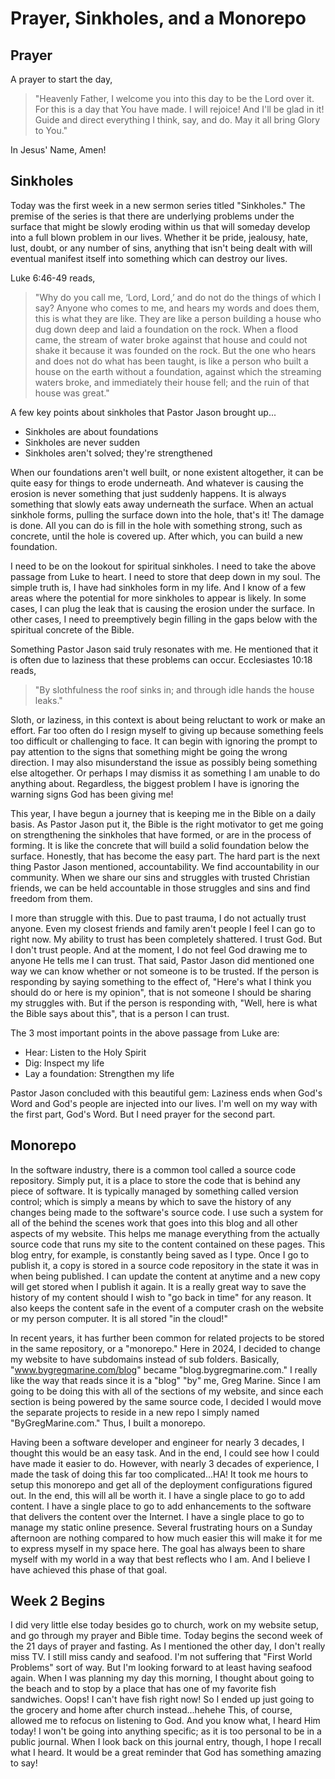 # Prayer, Sinkholes, and a Monorepo

## Prayer

A prayer to start the day,

> "Heavenly Father, I welcome you into this day to be the Lord over it. For this is a day that You have made. I will rejoice! And I'll be glad in it! Guide and direct everything I think, say, and do. May it all bring Glory to You."

In Jesus' Name, Amen!

## Sinkholes

Today was the first week in a new sermon series titled "Sinkholes." The premise of the series is that there are underlying problems under the surface that might be slowly eroding within us that will someday develop into a full blown problem in our lives. Whether it be pride, jealousy, hate, lust, doubt, or any number of sins, anything that isn't being dealt with will eventual manifest itself into something which can destroy our lives.

Luke 6:46-49 reads,

> "Why do you call me, ‘Lord, Lord,’ and do not do the things of which I say? Anyone who comes to me, and hears my words and does them, this is what they are like. They are like a person building a house who dug down deep and laid a foundation on the rock. When a flood came, the stream of water broke against that house and could not shake it because it was founded on the rock. But the one who hears and does not do what has been taught, is like a person who built a house on the earth without a foundation, against which the streaming waters broke, and immediately their house fell; and the ruin of that house was great."

A few key points about sinkholes that Pastor Jason brought up...

* Sinkholes are about foundations
* Sinkholes are never sudden
* Sinkholes aren't solved; they're strengthened

When our foundations aren't well built, or none existent altogether, it can be quite easy for things to erode underneath. And whatever is causing the erosion is never something that just suddenly happens. It is always something that slowly eats away underneath the surface. When an actual sinkhole forms, pulling the surface down into the hole, that's it! The damage is done. All you can do is fill in the hole with something strong, such as concrete, until the hole is covered up. After which, you can build a new foundation.

I need to be on the lookout for spiritual sinkholes. I need to take the above passage from Luke to heart. I need to store that deep down in my soul. The simple truth is, I have had sinkholes form in my life. And I know of a few areas where the potential for more sinkholes to appear is likely. In some cases, I can plug the leak that is causing the erosion under the surface. In other cases, I need to preemptively begin filling in the gaps below with the spiritual concrete of the Bible.

Something Pastor Jason said truly resonates with me. He mentioned that it is often due to laziness that these problems can occur. Ecclesiastes 10:18 reads,

> "By slothfulness the roof sinks in; and through idle hands the house leaks."

Sloth, or laziness, in this context is about being reluctant to work or make an effort. Far too often do I resign myself to giving up because something feels too difficult or challenging to face. It can begin with ignoring the prompt to pay attention to the signs that something might be going the wrong direction. I may also misunderstand the issue as possibly being something else altogether. Or perhaps I may dismiss it as something I am unable to do anything about. Regardless, the biggest problem I have is ignoring the warning signs God has been giving me!

This year, I have begun a journey that is keeping me in the Bible on a daily basis. As Pastor Jason put it, the Bible is the right motivator to get me going on strengthening the sinkholes that have formed, or are in the process of forming. It is like the concrete that will build a solid foundation below the surface. Honestly, that has become the easy part. The hard part is the next thing Pastor Jason mentioned, accountability. We find accountability in our community. When we share our sins and struggles with trusted Christian friends, we can be held accountable in those struggles and sins and find freedom from them.

I more than struggle with this. Due to past trauma, I do not actually trust anyone. Even my closest friends and family aren't people I feel I can go to right now. My ability to trust has been completely shattered. I trust God. But I don't trust people. And at the moment, I do not feel God drawing me to anyone He tells me I can trust. That said, Pastor Jason did mentioned one way we can know whether or not someone is to be trusted. If the person is responding by saying something to the effect of, "Here's what I think you should do or here is my opinion", that is not someone I should be sharing my struggles with. But if the person is responding with, "Well, here is what the Bible says about this", that is a person I can trust.

The 3 most important points in the above passage from Luke are:

* Hear: Listen to the Holy Spirit
* Dig: Inspect my life
* Lay a foundation: Strengthen my life

Pastor Jason concluded with this beautiful gem: Laziness ends when God's Word and God's people are injected into our lives. I'm well on my way with the first part, God's Word. But I need prayer for the second part.

## Monorepo

In the software industry, there is a common tool called a source code repository. Simply put, it is a place to store the code that is behind any piece of software. It is typically managed by something called version control; which is simply a means by which to save the history of any changes being made to the software's source code. I use such a system for all of the behind the scenes work that goes into this blog and all other aspects of my website. This helps me manage everything from the actually source code that runs my site to the content contained on these pages. This blog entry, for example, is constantly being saved as I type. Once I go to publish it, a copy is stored in a source code repository in the state it was in when being published. I can update the content at anytime and a new copy will get stored when I publish it again. It is a really great way to save the history of my content should I wish to "go back in time" for any reason. It also keeps the content safe in the event of a computer crash on the website or my person computer. It is all stored "in the cloud!"

In recent years, it has further been common for related projects to be stored in the same repository, or a "monorepo." Here in 2024, I decided to change my website to have subdomains instead of sub folders. Basically, "www.bygregmarine.com/blog" became "blog.bygregmarine.com." I really like the way that reads since it is a "blog" "by" me, Greg Marine. Since I am going to be doing this with all of the sections of my website, and since each section is being powered by the same source code, I decided I would move the separate projects to reside in a new repo I simply named "ByGregMarine.com." Thus, I built a monorepo.

Having been a software developer and engineer for nearly 3 decades, I thought this would be an easy task. And in the end, I could see how I could have made it easier to do. However, with nearly 3 decades of experience, I made the task of doing this far too complicated...HA! It took me hours to setup this monorepo and get all of the deployment configurations figured out. In the end, this will all be worth it. I have a single place to go to add content. I have a single place to go to add enhancements to the software that delivers the content over the Internet. I have a single place to go to manage my static online presence. Several frustrating hours on a Sunday afternoon are nothing compared to how much easier this will make it for me to express myself in my space here. The goal has always been to share myself with my world in a way that best reflects who I am. And I believe I have achieved this phase of that goal.

## Week 2 Begins

I did very little else today besides go to church, work on my website setup, and go through my prayer and Bible time. Today begins the second week of the 21 days of prayer and fasting. As I mentioned the other day, I don't really miss TV. I still miss candy and seafood. I'm not suffering that "First World Problems" sort of way. But I'm looking forward to at least having seafood again. When I was planning my day this morning, I thought about going to the beach and to stop by a place that has one of my favorite fish sandwiches. Oops! I can't have fish right now! So I ended up just going to the grocery and home after church instead...hehehe This, of course, allowed me to refocus on listening to God. And you know what, I heard Him today! I won't be going into anything specific; as it is too personal to be in a public journal. When I look back on this journal entry, though, I hope I recall what I heard. It would be a great reminder that God has something amazing to say!